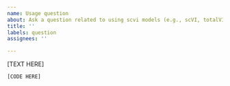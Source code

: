 ```yaml
---
name: Usage question
about: Ask a question related to using scvi models (e.g., scVI, totalVI, scANVI)
title: ''
labels: question
assignees: ''

---
```


<!-- Describe the question, be sure to specify which model you're referring to -->
[TEXT HERE]


<!-- Code to reproduce (if applicable, else delete the block): -->
```python
[CODE HERE]
```
